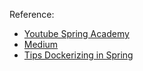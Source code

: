 Reference:
* [Youtube Spring Academy](https://www.youtube.com/watch?v=atA2OovQBic&t=364s)
* [Medium](https://medium.com/simform-engineering/intro-to-graphql-with-spring-boot-e141fe54170c)
* [Tips Dockerizing in Spring](https://www.docker.com/blog/9-tips-for-containerizing-your-spring-boot-code/)